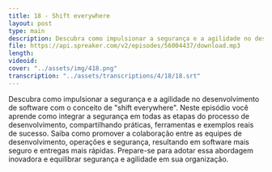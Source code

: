 ```yaml
---
title: 18 - Shift everywhere
layout: post
type: main
description: Descubra como impulsionar a segurança e a agilidade no desenvolvimento de software com o conceito de "shift everywhere". Neste episódio você aprende como integrar a segurança em todas as etapas do processo de desenvolvimento, compartilhando práticas, ferramentas e exemplos reais de sucesso. Saiba como promover a colaboração entre as equipes de desenvolvimento, operações e segurança, resultando em software mais seguro e entregas mais rápidas. Prepare-se para adotar essa abordagem inovadora e equilibrar segurança e agilidade em sua organização.
file: https://api.spreaker.com/v2/episodes/56004437/download.mp3
length: 
videoid: 
cover: "../assets/img/418.png"
transcription: "../assets/transcriptions/4/18/18.srt"
---
```


Descubra como impulsionar a segurança e a agilidade no desenvolvimento de software com o conceito de "shift everywhere". Neste episódio você aprende como integrar a segurança em todas as etapas do processo de desenvolvimento, compartilhando práticas, ferramentas e exemplos reais de sucesso. Saiba como promover a colaboração entre as equipes de desenvolvimento, operações e segurança, resultando em software mais seguro e entregas mais rápidas. Prepare-se para adotar essa abordagem inovadora e equilibrar segurança e agilidade em sua organização.